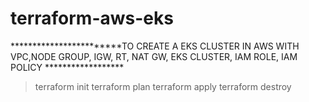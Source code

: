 # terraform-aws-eks
************************TO CREATE A EKS CLUSTER IN AWS WITH VPC,NODE GROUP, IGW, RT, NAT GW, EKS CLUSTER, IAM ROLE, IAM POLICY ******************
> terraform init
> terraform plan
> terraform apply
> terraform destroy
